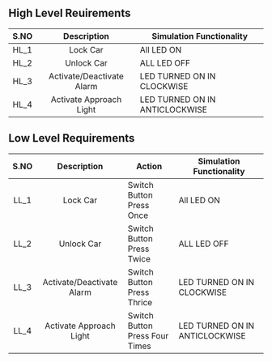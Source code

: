 
## High Level Reuirements

| S.NO |        Description        | Simulation Functionality       |
|:----:|:-------------------------:|--------------------------------|
| HL_1 |          Lock Car         | All LED ON                     |
| HL_2 |         Unlock Car        | ALL LED OFF                    |
| HL_3 | Activate/Deactivate Alarm | LED TURNED ON IN CLOCKWISE     |
| HL_4 | Activate Approach Light   | LED TURNED ON IN ANTICLOCKWISE |

## Low Level Requirements

| S.NO |        Description        | Action                         | Simulation Functionality       |
|:----:|:-------------------------:|--------------------------------|--------------------------------|
| LL_1 |          Lock Car         | Switch Button Press Once       | All LED ON                     |
| LL_2 |         Unlock Car        | Switch Button Press Twice      | ALL LED OFF                    |
| LL_3 | Activate/Deactivate Alarm | Switch Button Press Thrice     | LED TURNED ON IN CLOCKWISE     |
| LL_4 | Activate Approach Light   | Switch Button Press Four Times | LED TURNED ON IN ANTICLOCKWISE |
